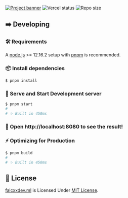 [![Project banner](https://cdn.upload.systems/uploads/ZsVdkb62.png)](https://falcxxdev.ml)
![Vercel status](https://img.shields.io/github/deployments/gifaldyazkaa/falcxxdev.ml/Production?label=Vercel&logo=vercel&logoColor=%23000&style=for-the-badge) ![Repo size](https://img.shields.io/github/repo-size/gifaldyazkaa/falcxxdev.ml?logo=github&style=for-the-badge)

## ➡️ Developing

### 🛠️ Requirements

A [node.js](https://nodejs.org) >= 12.16.2 setup with [pnpm](https://pnpm.io) is recommended.

### 📦 Install dependencies

```sh
$ pnpm install
```

### 🏃 Serve and Start Development server

```sh
$ pnpm start
#
# ✨ Built in 450ms
```

### :tada: Open http://localhost:8080 to see the result!

### ⚡ Optimizing for Production

```sh
$ pnpm build
#
# ✨ Built in 450ms
```

## 📃 License

[falcxxdev.ml](https://www.falcxxdev.ml) is Licensed Under [MIT License](./LICENSE).
